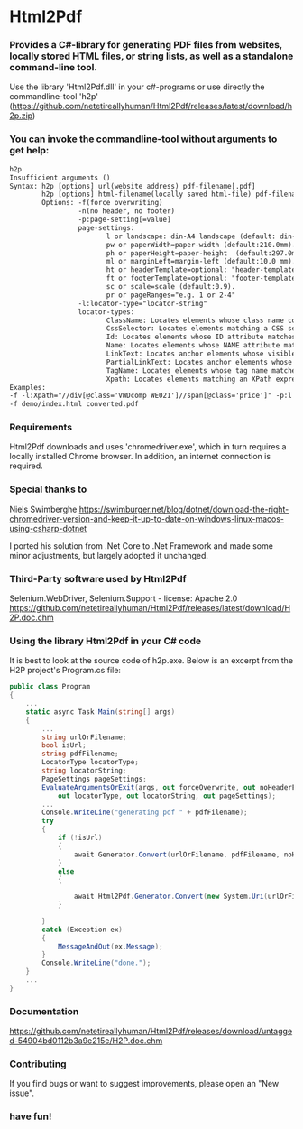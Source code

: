 # Html2Pdf
### Provides a C#-library for generating PDF files from websites, locally stored HTML files, or string lists, as well as a standalone command-line tool.
Use the library 'Html2Pdf.dll' in your c#-programs
or use directly the commandline-tool 'h2p' (https://github.com/netetireallyhuman/Html2Pdf/releases/latest/download/h2p.zip)

### You can invoke the commandline-tool without arguments to get help:
```html
h2p
Insufficient arguments ()
Syntax: h2p [options] url(website address) pdf-filename[.pdf]
        h2p [options] html-filename(locally saved html-file) pdf-filename[.pdf]
        Options: -f(force overwriting)
                 -n(no header, no footer)
                 -p:page-setting[=value]
                 page-settings:
                        l or landscape: din-A4 landscape (default: din-A4 portrait).
                        pw or paperWidth=paper-width (default:210.0mm).
                        ph or paperHeight=paper-height  (default:297.0mm).
                        ml or marginLeft=margin-left (default:10.0 mm).
                        ht or headerTemplate=optional: "header-template"
                        ft or footerTemplate=optional: "footer-template"
                        sc or scale=scale (default:0.9).
                        pr or pageRanges="e.g. 1 or 2-4"
                 -l:locator-type="locator-string"
                 locator-types:
                        ClassName: Locates elements whose class name contains the search value.
                        CssSelector: Locates elements matching a CSS selector.
                        Id: Locates elements whose ID attribute matches the search value.
                        Name: Locates elements whose NAME attribute matches the search value.
                        LinkText: Locates anchor elements whose visible text matches the search value.
                        PartialLinkText: Locates anchor elements whose visible text contains the search value.
                        TagName: Locates elements whose tag name matches the search value.
                        Xpath: Locates elements matching an XPath expression.
Examples:
-f -l:Xpath="//div[@class='VWDcomp WE021']//span[@class='price']" -p:l -p:sc=0.95 -p:ml=20 -p:pr="1-3" "https://www.tagesschau.de/wirtschaft/boersenkurse/basf-aktie-basf11/" basf
-f demo/index.html converted.pdf
```

### Requirements
Html2Pdf downloads and uses 'chromedriver.exe', which in turn requires a locally installed Chrome browser. In addition, an internet connection is required.

### Special thanks to
Niels Swimberghe
https://swimburger.net/blog/dotnet/download-the-right-chromedriver-version-and-keep-it-up-to-date-on-windows-linux-macos-using-csharp-dotnet

I ported his solution from .Net Core to .Net Framework and made some minor adjustments, but largely adopted it unchanged.

### Third-Party software used by Html2Pdf
Selenium.WebDriver, Selenium.Support - license: Apache 2.0
https://github.com/netetireallyhuman/Html2Pdf/releases/latest/download/H2P.doc.chm

### Using the library Html2Pdf in your C# code
It is best to look at the source code of h2p.exe.
Below is an excerpt from the H2P project's Program.cs file:

```C#
public class Program
{
	...
	static async Task Main(string[] args)
	{
		...
		string urlOrFilename;
		bool isUrl;
		string pdfFilename;
		LocatorType locatorType;
		string locatorString;
		PageSettings pageSettings;
		EvaluateArgumentsOrExit(args, out forceOverwrite, out noHeaderFooter, out urlOrFilename, out isUrl, out pdfFilename,
			out locatorType, out locatorString, out pageSettings);
		...
		Console.WriteLine("generating pdf " + pdfFilename);
		try
		{
			if (!isUrl)
			{
				await Generator.Convert(urlOrFilename, pdfFilename, noHeaderFooter, locatorType, locatorString, pageSettings);
			}
			else
			{
                
				await Html2Pdf.Generator.Convert(new System.Uri(urlOrFilename), pdfFilename, noHeaderFooter, locatorType, locatorString, pageSettings);
			}

		}
		catch (Exception ex)
		{
			MessageAndOut(ex.Message);
		}
		Console.WriteLine("done.");
	}
	...
}
```

### Documentation
https://github.com/netetireallyhuman/Html2Pdf/releases/download/untagged-54904bd0112b3a9e215e/H2P.doc.chm

### Contributing
If you find bugs or want to suggest improvements, please open an "New issue".<br/>

### have fun!
